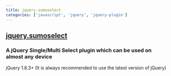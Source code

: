 ```yaml
---
title: jquery.sumoselect
categories: ['javascript', 'jquery', 'jquery-plugin']
---
```

## [jquery.sumoselect](https://github.com/HemantNegi/jquery.sumoselect)

### A jQuery Single/Multi Select plugin which can be used on almost any device

jQuery 1.8.3+ (It is always recommended to use the latest version of jQuery)

